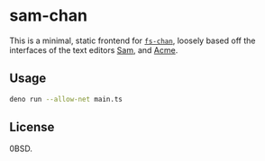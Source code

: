 # sam-chan

This is a minimal, static frontend for [`fs-chan`](https://duckduckgo.com),
loosely based off the interfaces of the text editors [Sam](http://sam.cat-v.org/), 
and [Acme](http://acme.cat-v.org/).

## Usage

```sh
deno run --allow-net main.ts
```

## License

0BSD.
